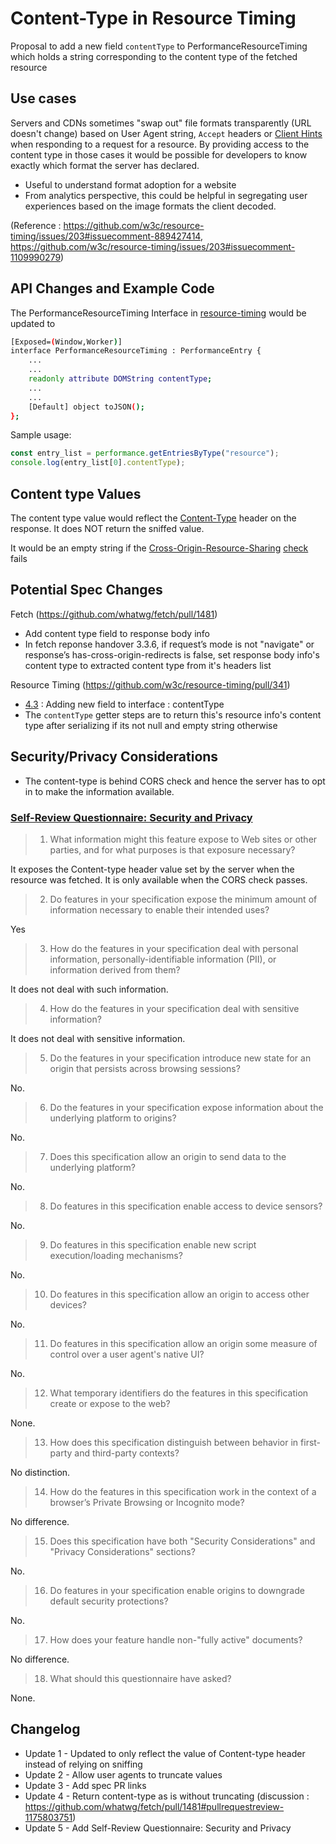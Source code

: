 # Content-Type in Resource Timing

Proposal to add a new field `contentType` to PerformanceResourceTiming which holds a string corresponding to the content type of the fetched resource

## Use cases

Servers and CDNs sometimes "swap out" file formats transparently (URL doesn't change) based on User Agent string, `Accept` headers or [Client Hints](https://developer.mozilla.org/en-US/docs/Web/HTTP/Client_hints) when responding to a request for a resource. By providing access to the content type in those cases it would be possible for developers to know exactly which format the server has declared.
 - Useful to understand format adoption for a website
 - From analytics perspective, this could be helpful in segregating user experiences based on the image formats the client decoded.

(Reference : https://github.com/w3c/resource-timing/issues/203#issuecomment-889427414, https://github.com/w3c/resource-timing/issues/203#issuecomment-1109990279)

## API Changes and Example Code

The PerformanceResourceTiming Interface in <a href="https://w3c.github.io/resource-timing/#sec-performanceresourcetiming">resource-timing</a> would be updated to 
```bash
[Exposed=(Window,Worker)]
interface PerformanceResourceTiming : PerformanceEntry {
    ...
    ...
    readonly attribute DOMString contentType;
    ...
    ...
    [Default] object toJSON();
};
```

Sample usage:
```javascript
const entry_list = performance.getEntriesByType("resource");
console.log(entry_list[0].contentType);
```


## Content type Values

The content type value would reflect the [Content-Type](https://developer.mozilla.org/en-US/docs/Web/HTTP/Headers/Content-Type) header on the response. It does NOT return the sniffed value.

It would be an empty string if the [Cross-Origin-Resource-Sharing](https://developer.mozilla.org/en-US/docs/Web/HTTP/CORS) [check](https://fetch.spec.whatwg.org/#concept-cors-check) fails


## Potential Spec Changes

Fetch (https://github.com/whatwg/fetch/pull/1481)
- Add content type field to response body info
- In fetch reponse handover 3.3.6,  if request’s mode is not "navigate" or response’s has-cross-origin-redirects is false, set response body info's content type to extracted content type from it's headers list

Resource Timing (https://github.com/w3c/resource-timing/pull/341)
- [4.3](https://w3c.github.io/resource-timing/#sec-performanceresourcetiming) : Adding new field to interface : contentType
- The `contentType` getter steps are to return this's resource info's content type after serializing if its not null and empty string otherwise


## Security/Privacy Considerations
- The content-type is behind CORS check and hence the server has to opt in to make the information available.

### [Self-Review Questionnaire: Security and Privacy](https://w3ctag.github.io/security-questionnaire/)

> 01.  What information might this feature expose to Web sites or other parties,
>      and for what purposes is that exposure necessary?

It exposes the Content-type header value set by the server when the resource was fetched. It is only available when the CORS check passes.

> 02.  Do features in your specification expose the minimum amount of information
>      necessary to enable their intended uses?

Yes

> 03.  How do the features in your specification deal with personal information,
>      personally-identifiable information (PII), or information derived from
>      them?

It does not deal with such information.

> 04.  How do the features in your specification deal with sensitive information?

It does not deal with sensitive information.

> 05.  Do the features in your specification introduce new state for an origin
>      that persists across browsing sessions?

No.

> 06.  Do the features in your specification expose information about the
>      underlying platform to origins?

No.

> 07.  Does this specification allow an origin to send data to the underlying
>      platform?

No.

> 08.  Do features in this specification enable access to device sensors?

No.

> 09.  Do features in this specification enable new script execution/loading
>      mechanisms?

No.

> 10.  Do features in this specification allow an origin to access other devices?

No.

> 11.  Do features in this specification allow an origin some measure of control over
>      a user agent's native UI?

No.

> 12.  What temporary identifiers do the features in this specification create or
>      expose to the web?

None.

> 13.  How does this specification distinguish between behavior in first-party and
>      third-party contexts?

No distinction.

> 14.  How do the features in this specification work in the context of a browser’s
>      Private Browsing or Incognito mode?

No difference.

> 15.  Does this specification have both "Security Considerations" and "Privacy
>      Considerations" sections?

No.

> 16.  Do features in your specification enable origins to downgrade default
>      security protections?

No.

> 17.  How does your feature handle non-"fully active" documents?

No difference.

> 18.  What should this questionnaire have asked?

None.


## Changelog
- Update 1 - Updated to only reflect the value of Content-type header instead of relying on sniffing
- Update 2 - Allow user agents to truncate values
- Update 3 - Add spec PR links
- Update 4 - Return content-type as is without truncating (discussion : https://github.com/whatwg/fetch/pull/1481#pullrequestreview-1175803751)
- Update 5 - Add Self-Review Questionnaire: Security and Privacy
